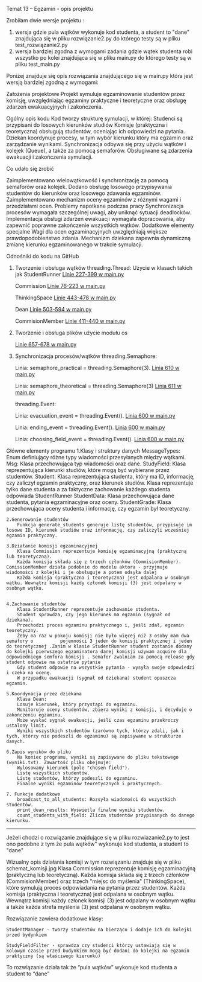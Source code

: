 Temat 13 – Egzamin - opis projektu

Zrobiłam dwie wersje projektu : 
1. wersja gdzie pula wątków wykonuje kod studenta, a student to "dane" znajdująca się w pliku rozwiązanie2.py do którego testy są w pliku test_rozwiązanie2.py 
2. wersja bardziej zgodna z wymogami zadania gdzie wątek studenta robi wszystko po kolei znajdująca się w pliku main.py do którego testy są w pliku test_main.py

Poniżej znajduje się opis rozwiązania znajdującego się w main.py która jest wersją bardziej zgodną z wymogami:

Założenia projektowe
Projekt symuluje egzaminowanie studentów przez komisję, uwzględniając egzaminy praktyczne i teoretyczne oraz obsługę zdarzeń ewakuacyjnych i zakończenia.

Ogólny opis kodu
Kod tworzy strukturę symulacji, w której:
Studenci są przypisani do losowych kierunków studiów
Komisje (praktyczna i teoretyczna) obsługują studentów, oceniając ich odpowiedzi na pytania.
Dziekan koordynuje procesy, w tym wybór kierunku który ma egzamin oraz zarządzanie wynikami.
Synchronizacja odbywa się przy użyciu wątków i kolejek (Queue), a także za pomocą semaforów.
Obsługiwane są zdarzenia ewakuacji i zakończenia symulacji.

Co udało się zrobić

Zaimplementowano wielowątkowość i synchronizację za pomocą semaforów oraz kolejek.
Dodano obsługę losowego przypisywania studentów do kierunków oraz losowego zdawania egzaminów.
Zaimplementowano mechanizm oceny egzaminów z różnymi wagami i przedziałami ocen.
Problemy napotkane podczas pracy
Synchronizacja procesów wymagała szczególnej uwagi, aby uniknąć sytuacji deadlocków.
Implementacja obsługi zdarzeń ewakuacji wymagała dopracowania, aby zapewnić poprawne zakończenie wszystkich wątków.
Dodatkowe elementy specjalne
Wagi dla ocen egzaminacyjnych uwzględniają większe prawdopodobieństwo zdania.
Mechanizm dziekana zapewnia dynamiczną zmianę kierunku egzaminowanego w trakcie symulacji.

Odnośniki do kodu na GitHub

1. Tworzenie i obsługa wątków
    threading.Thread: Użycie w klasach takich jak StudentRunner
    [Linie 227-399 w main.py](https://github.com/wtatarek/sysopy_projekt/blob/main/main.py#L227-L399)

    Commission
    [Linie 76-223 w main.py](https://github.com/wtatarek/sysopy_projekt/blob/main/main.py#L76-L223)

    ThinkingSpace
    [Linie 443-478 w main.py](https://github.com/wtatarek/sysopy_projekt/blob/main/main.py#L443-L478)

    Dean
    [Linie 503-594 w main.py](https://github.com/wtatarek/sysopy_projekt/blob/main/main.py#L503-L594)

    CommisionMember
    [Linie 411-440 w main.py](https://github.com/wtatarek/sysopy_projekt/blob/main/main.py#L411-L440)



2. Tworzenie i obsługa plików
    użycie modułu os

    [Linie 657-678 w main.py](https://github.com/wtatarek/sysopy_projekt/blob/main/main.py#L657-L678)




3. Synchronizacja procesów/wątków
    threading.Semaphore:

    Linia: semaphore_practical = threading.Semaphore(3).
    [Linia 610 w main.py](https://github.com/wtatarek/sysopy_projekt/blob/main/main.py#L610)

    Linia: semaphore_theoretical = threading.Semaphore(3)
    [Linia 611 w main.py](https://github.com/wtatarek/sysopy_projekt/blob/main/main.py#L611)


    threading.Event:

    Linia: evacuation_event = threading.Event().
    [Linia 600 w main.py](https://github.com/wtatarek/sysopy_projekt/blob/main/main.py#L600)

    Linia: ending_event = threading.Event().
    [Linia 600 w main.py](https://github.com/wtatarek/sysopy_projekt/blob/main/main.py#L601)

    Linia: choosing_field_event = threading.Event().
    [Linia 600 w main.py](https://github.com/wtatarek/sysopy_projekt/blob/main/main.py#L602)


Główne elementy programu
    1.Klasy i struktury danych
        MessageTypes: Enum definiujący różne typy wiadomości przesyłanych między wątkami.
        Msg: Klasa przechowująca typ wiadomości oraz dane.
        StudyField: Klasa reprezentująca kierunki studiów, które mogą być wybierane przez studentów.
        Student: Klasa reprezentująca studenta, który ma ID, informację, czy zaliczył egzamin praktyczny, oraz kierunek studiów.
        Klasa reprezentuje tylko dane studenta a za faktyczne zachowanie każdego studenta odpowiada StudentRunner
        StudentData: Klasa przechowująca dane studenta, pytania egzaminacyjne oraz oceny.
        StudentGrade: Klasa przechowująca oceny studenta i informację, czy egzamin był teoretyczny.

    2.Generowanie studentów
        Funkcja generate_students generuje listę studentów, przypisuje im losowe ID, kierunek studiów oraz informację, czy zaliczyli wcześniej egzamin praktyczny.

    3.Działanie komisji egzaminacyjnej
        Klasa Commission reprezentuje komisję egzaminacyjną (praktyczną lub teoretyczną).
        Każda komisja składa się z trzech członków (CommisionMember). ComissionMember działa podobnie do modelu aktora - przyjmuje wiadomości z kolejki i je obsługuje a potem odsyła dalej
        Każda komisja (praktyczna i teoretyczna) jest odpalana w osobnym wątku. Wewnątrz komisji każdy członek komisji (3) jest odpalany w osobnym wątku.
        

    4.Zachowanie studentów
        Klasa StudentRunner reprezentuje zachowanie studenta.
        Student sprawdza, czy jego kierunek ma egzamin (sygnał od dziekana).
        Przechodzi proces egzaminu praktycznego i, jeśli zdał, egzamin teoretyczny.
        Żeby na raz w pokoju komisji nie było więcej niż 3 osoby mam dwa semafory o          pojemności 3 jeden do komisji praktycznej i jeden do teoretycznej .Zanim w klasie StudentRunner student zostanie dodany do kolejki pierwszego egzaminatora danej komisji używam acquire dla odpowiedniego semfora komisji . Semafor zwalniam za pomocą release gdy student odpowie na ostatnie pytanie
        Gdy student odpowie na wszystkie pytania - wysyła swoje odpowiedzi i czeka na ocenę.
        W przypadku ewakuacji (sygnał od dziekana) student opuszcza egzamin.

    5.Koordynacja przez dziekana
        Klasa Dean:
        Losuje kierunek, który przystąpi do egzaminu.
        Monitoruje oceny studentów, zbiera wyniki z komisji, i decyduje o zakończeniu egzaminu.
        Może wysłać sygnał ewakuacji, jeśli czas egzaminu przekroczy ustalony limit.
        Wyniki wszystkich studentów (zarówno tych, którzy zdali, jak i tych, którzy nie podeszli do egzaminu) są zapisywane w strukturze danych.

    6.Zapis wyników do pliku
        Na koniec programu, wyniki są zapisywane do pliku tekstowego (wyniki.txt). Zawartość pliku obejmuje:
        Wylosowany kierunek (pole "chosen field").
        Listę wszystkich studentów.
        Listę studentów, którzy podeszli do egzaminu.
        Finalne wyniki egzaminów teoretycznych i praktycznych.

    7. Funkcje dodatkowe
        broadcast_to_all_students: Rozsyła wiadomości do wszystkich studentów.
        print_dean_results: Wyświetla finalne wyniki studentów.
        count_students_with_field: Zlicza studentów przypisanych do danego kierunku.


 ---------------------------------------------------------------------------------------------------------------------------


Jeżeli chodzi o rozwiązanie znajdujące się w pliku rozwiazanie2.py to jest ono podobne z tym że pula wątków" wykonuje kod studenta, a student to "dane" 

Wizualny opis działania komisji w tym rozwiązaniu znajduje się w pliku schemat_komisji.jpg
Klasa Commission reprezentuje komisję egzaminacyjną (praktyczną lub teoretyczną).
Każda komisja składa się z trzech członków (CommisionMember) oraz trzech "miejsc do myślenia" (ThinkingSpace), które symulują proces odpowiadania na pytania przez studentów.
Każda komisja (praktyczna i teoretyczna) jest odpalana w osobnym wątku. Wewnątrz komisji każdy członek komisji (3) jest odpalany w osobnym wątku a także każda strefa myślenia (3) jest odpalana w osobnym wątku.

Rozwiązanie zawiera dodatkowe klasy:

    StudentManager - tworzy studentów na bierząco i dodaje ich do kolejki przed bydynkiem

    StudyFieldFilter - sprawdza czy studenci którzy ustawiają się w kolowym czasie przed budynkiem mogą być dodani do kolejki na egzamin praktyczny (są właściwego kierunku)

To rozwiązanie działa tak że “pula wątków” wykonuje kod studenta a student to “dane”

